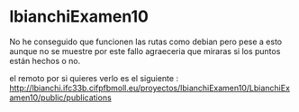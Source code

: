 # lbianchiExamen10

No he conseguido que funcionen las rutas como debian
pero pese a esto aunque no se muestre por este fallo
agraeceria que miraras si los puntos están hechos o no.

el remoto por si quieres verlo es el siguiente
: http://lbianchi.ifc33b.cifpfbmoll.eu/proyectos/lbianchiExamen10/LbianchiExamen10/public/publications